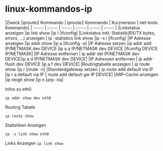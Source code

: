 # linux-kommandos-ip

|Zweck |iproute2 Kommando |	iproute2 Kommando | Kurzversion |	net-tools Kommando|
| :----: | :----: | :----: | :----: | :----: | :----: |
|Linkstatus anzeigen |ip link show |ip l |ifconfig|
|Linkstatus inkl. Statistik(RX/TX bytes, errors, ...) anzeigen | ip -statistics link show |ip -s l |ifconfig|
|IP Adresse anzeigen |ip addr show |ip a |ifconfig -a|
|IP Adresse setzen |ip addr add IP/NETMASK dev DEVICE |ip a a IP/NETMASK dev DEVICE |ifconfig DEVICE IP/NETMASK|
|IP Adresse entfernen |	ip addr del IP/NETMASK dev DEVICE|ip a d IP/NETMASK dev DEVICE|
|IP Adressen entfernen | ip addr flush dev DEVICE |ip a f dev DEVICE|
|Routingtabelle anzeigen | ip route show |ip r |route -n|
|Standardgateway setzen | ip route add default via IP |ip r a default via IP | route add default gw IP DEVICE|
|ARP-Cache anzeigen |ip neigh show |ip n |arp -na|


Infos zu eth0

`ip addr show dev eth0`

Routing Tabele

`ip route show`

Statistiken Anzeigen

`ip -s link show eth0`

Links Anzeigen
`ip link show`